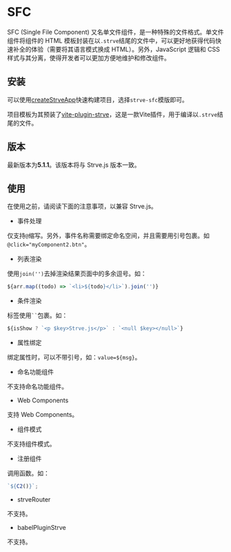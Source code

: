 # SFC

SFC (Single File Component) 又名单文件组件，是一种特殊的文件格式。单文件组件将组件的 HTML 模板封装在以`.strve`结尾的文件中，可以更好地获得代码快速补全的体验（需要将其语言模式换成 HTML）。另外，JavaScript 逻辑和 CSS 样式与其分离，使得开发者可以更加方便地维护和修改组件。

## 安装

可以使用[createStrveApp](/tool/createStrveApp/)快速构建项目，选择`strve-sfc`模版即可。

项目模板为其预装了[vite-plugin-strve](https://www.npmjs.com/package/vite-plugin-strve)，这是一款Vite插件，用于编译以`.strve`结尾的文件。

## 版本

最新版本为**5.1.1**。该版本将与 Strve.js 版本一致。

## 使用

在使用之前，请阅读下面的注意事项，以兼容 Strve.js。

- 事件处理

仅支持`@`缩写。另外，事件名称需要绑定命名空间，并且需要用引号包裹。如`@click="myComponent2.btn"`。

- 列表渲染

使用`join('')`去掉渲染结果页面中的多余逗号。如：

```js
${arr.map((todo) => `<li>${todo}</li>`).join('')}
```

- 条件渲染

标签使用` `` `包裹。如：

```js
${isShow ? `<p $key>Strve.js</p>` : `<null $key></null>`}
```

- 属性绑定

绑定属性时，可以不带引号，如：`value=${msg}`。

- 命名功能组件

不支持命名功能组件。

- Web Components

支持 Web Components。

- 组件模式

不支持组件模式。

- 注册组件

调用函数。如：

```js
`${C2()}`;
```

- strveRouter

不支持。

- babelPluginStrve

不支持。
